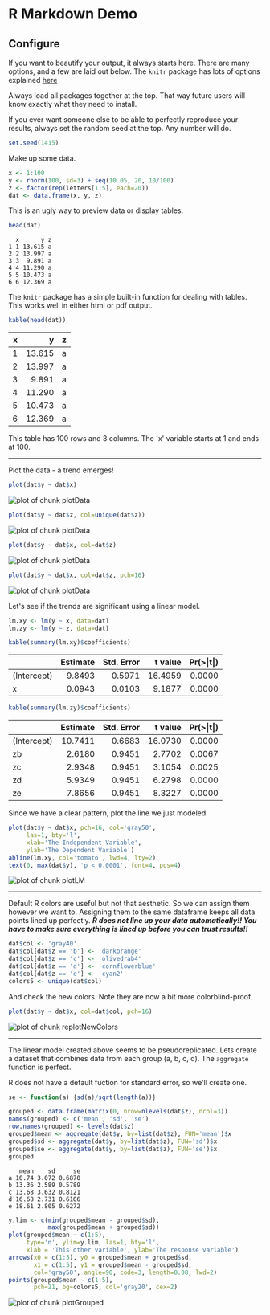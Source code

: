
# R Markdown Demo


## Configure

If you want to beautify your output, it always starts here. 
There are many options, and a few are laid out below. 
The `knitr` package has lots of options explained [here](http://yihui.name/knitr/options#chunk_options)

Always load all packages together at the top. That way future users will know exactly what they need to install. 




If you ever want someone else to be able to perfectly reproduce your results, always set the random seed at the top. Any number will do. 


```r
set.seed(1415)
```




Make up some data. 


```r
x <- 1:100
y <- rnorm(100, sd=3) + seq(10.05, 20, 10/100)
z <- factor(rep(letters[1:5], each=20))
dat <- data.frame(x, y, z)
```


This is an ugly way to preview data or display tables. 


```r
head(dat)
```

```
  x      y z
1 1 13.615 a
2 2 13.997 a
3 3  9.891 a
4 4 11.290 a
5 5 10.473 a
6 6 12.369 a
```


The `knitr` package has a simple built-in function for dealing with tables. This works well in either html or pdf output. 


```r
kable(head(dat))
```



|  x|      y|z  |
|--:|------:|:--|
|  1| 13.615|a  |
|  2| 13.997|a  |
|  3|  9.891|a  |
|  4| 11.290|a  |
|  5| 10.473|a  |
|  6| 12.369|a  |

This table has 100 rows and 3 columns. The 'x' variable starts at 1 and ends at 100. 


-----------










Plot the data - a trend emerges! 


```r
plot(dat$y ~ dat$x)
```

![plot of chunk plotData](figs/plotData1.png) 

```r
plot(dat$y ~ dat$z, col=unique(dat$z))
```

![plot of chunk plotData](figs/plotData2.png) 

```r
plot(dat$y ~ dat$x, col=dat$z)
```

![plot of chunk plotData](figs/plotData3.png) 

```r
plot(dat$y ~ dat$x, col=dat$z, pch=16)
```

![plot of chunk plotData](figs/plotData4.png) 


Let's see if the trends are significant using a linear model. 


```r
lm.xy <- lm(y ~ x, data=dat)
lm.zy <- lm(y ~ z, data=dat)

kable(summary(lm.xy)$coefficients)
```



|            | Estimate| Std. Error| t value| Pr(>&#124;t&#124;)|
|:-----------|--------:|----------:|-------:|------------------:|
|(Intercept) |   9.8493|     0.5971| 16.4959|             0.0000|
|x           |   0.0943|     0.0103|  9.1877|             0.0000|

```r
kable(summary(lm.zy)$coefficients)
```



|            | Estimate| Std. Error| t value| Pr(>&#124;t&#124;)|
|:-----------|--------:|----------:|-------:|------------------:|
|(Intercept) |  10.7411|     0.6683| 16.0730|             0.0000|
|zb          |   2.6180|     0.9451|  2.7702|             0.0067|
|zc          |   2.9348|     0.9451|  3.1054|             0.0025|
|zd          |   5.9349|     0.9451|  6.2798|             0.0000|
|ze          |   7.8656|     0.9451|  8.3227|             0.0000|


Since we have a clear pattern, plot the line we just modeled. 


```r
plot(dat$y ~ dat$x, pch=16, col='gray50', 
     las=1, bty='l', 
     xlab='The Independent Variable', 
     ylab='The Dependent Variable')
abline(lm.xy, col='tomato', lwd=4, lty=2)
text(0, max(dat$y), 'p < 0.0001', font=4, pos=4)
```

![plot of chunk plotLM](figs/plotLM.png) 


----------

Default R colors are useful but not that aesthetic. So we can assign them however we want to. Assigning them to the same dataframe keeps all data points lined up perfectly. ***R does not line up your data automatically!! You have to make sure everything is lined up before you can trust results!!***


```r
dat$col <- 'gray40'
dat$col[dat$z == 'b'] <- 'darkorange'
dat$col[dat$z == 'c'] <- 'olivedrab4'
dat$col[dat$z == 'd'] <- 'cornflowerblue'
dat$col[dat$z == 'e'] <- 'cyan2'
colors5 <- unique(dat$col)
```


And check the new colors. Note they are now a bit more colorblind-proof. 


```r
plot(dat$y ~ dat$x, col=dat$col, pch=16)
```

![plot of chunk replotNewColors](figs/replotNewColors.png) 


------------


The linear model created above seems to be pseudoreplicated. Lets create a dataset that combines data from each group (a, b, c, d). The `aggregate` function is perfect. 

R does not have a default fuction for standard error, so we'll create one. 


```r
se <- function(a) {sd(a)/sqrt(length(a))}
```



```r
grouped <- data.frame(matrix(0, nrow=nlevels(dat$z), ncol=3))
names(grouped) <- c('mean', 'sd', 'se')
row.names(grouped) <- levels(dat$z)
grouped$mean <- aggregate(dat$y, by=list(dat$z), FUN='mean')$x
grouped$sd <- aggregate(dat$y, by=list(dat$z), FUN='sd')$x
grouped$se <- aggregate(dat$y, by=list(dat$z), FUN='se')$x
grouped
```

```
   mean    sd     se
a 10.74 3.072 0.6870
b 13.36 2.589 0.5789
c 13.68 3.632 0.8121
d 16.68 2.731 0.6106
e 18.61 2.805 0.6272
```



```r
y.lim <- c(min(grouped$mean - grouped$sd), 
           max(grouped$mean + grouped$sd))
plot(grouped$mean ~ c(1:5), 
     type='n', ylim=y.lim, las=1, bty='l', 
     xlab = 'This other variable', ylab='The response variable')
arrows(x0 = c(1:5), y0 = grouped$mean + grouped$sd, 
       x1 = c(1:5), y1 = grouped$mean - grouped$sd, 
       col='gray50', angle=90, code=3, length=0.08, lwd=2)
points(grouped$mean ~ c(1:5), 
       pch=21, bg=colors5, col='gray20', cex=2)
```

![plot of chunk plotGrouped](figs/plotGrouped.png) 













